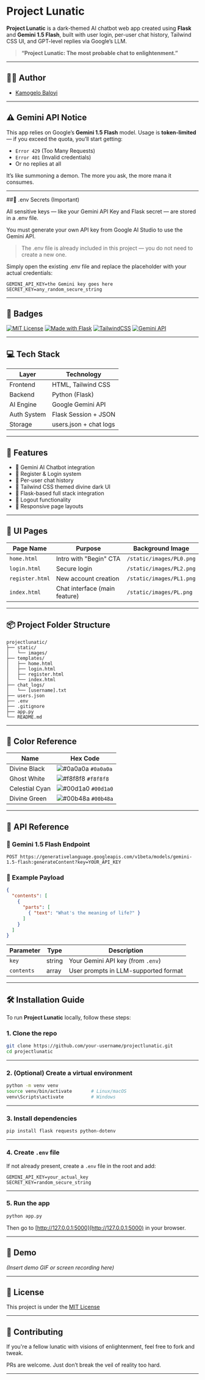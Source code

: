 # Project Lunatic

**Project Lunatic** is a dark-themed AI chatbot web app created using **Flask** and **Gemini 1.5 Flash**, built with user login, per-user chat history, Tailwind CSS UI, and GPT-level replies via Google’s LLM.

> **“Project Lunatic: The most probable chat to enlightenment.”**

---

## 👨‍💻 Author

- [Kamogelo Baloyi](https://github.com/Vlad64-prog)

---

## ⚠️ Gemini API Notice

This app relies on Google’s **Gemini 1.5 Flash** model. Usage is **token-limited** — if you exceed the quota, you’ll start getting:

- `Error 429` (Too Many Requests)  
- `Error 401` (Invalid credentials)  
- Or no replies at all  

It’s like summoning a demon. The more you ask, the more mana it consumes.

---

##🔐 .env Secrets (Important)

All sensitive keys — like your Gemini API Key and Flask secret — are stored in a .env file.

You must generate your own API key from Google AI Studio to use the Gemini API.

> The .env file is already included in this project — you do not need to create a new one.



Simply open the existing .env file and replace the placeholder with your actual credentials:

```env
GEMINI_API_KEY=the Gemini key goes here
SECRET_KEY=any_random_secure_string
```

---

## 🔖 Badges

[![MIT License](https://img.shields.io/badge/License-MIT-green.svg)](https://choosealicense.com/licenses/mit/)
[![Made with Flask](https://img.shields.io/badge/Made%20with-Flask-blue.svg)](https://flask.palletsprojects.com/)
[![TailwindCSS](https://img.shields.io/badge/UI-TailwindCSS-38B2AC?logo=tailwindcss)](https://tailwindcss.com/)
[![Gemini API](https://img.shields.io/badge/API-Google%20Gemini-blueviolet)](https://ai.google.dev/)

---

## 💻 Tech Stack

| Layer        | Technology              |
|--------------|--------------------------|
| Frontend     | HTML, Tailwind CSS       |
| Backend      | Python (Flask)           |
| AI Engine    | Google Gemini API        |
| Auth System  | Flask Session + JSON     |
| Storage      | users.json + chat logs   |

---

## 🎯 Features

- 🧠 Gemini AI Chatbot integration  
- 🔐 Register & Login system  
- 💬 Per-user chat history  
- 🎨 Tailwind CSS themed divine dark UI  
- 📂 Flask-based full stack integration  
- 🚪 Logout functionality  
- 📱 Responsive page layouts  

---

## 🧾 UI Pages

| Page Name      | Purpose                        | Background Image        |
|----------------|--------------------------------|--------------------------|
| `home.html`    | Intro with "Begin" CTA         | `/static/images/PL0.png` |
| `login.html`   | Secure login                   | `/static/images/PL2.png` |
| `register.html`| New account creation           | `/static/images/PL1.png` |
| `index.html`   | Chat interface (main feature)  | `/static/images/PL.png`  |

---

## 📦 Project Folder Structure

```
projectlunatic/
├── static/
│   └── images/
├── templates/
│   ├── home.html
│   ├── login.html
│   ├── register.html
│   └── index.html
├── chat_logs/
│   └── [username].txt
├── users.json
├── .env
├── .gitignore
├── app.py
└── README.md
```

---

## 🎨 Color Reference

| Name             | Hex Code                                                       |
|------------------|----------------------------------------------------------------|
| Divine Black     | ![#0a0a0a](https://via.placeholder.com/10/0a0a0a?text=+) `#0a0a0a` |
| Ghost White      | ![#f8f8f8](https://via.placeholder.com/10/f8f8f8?text=+) `#f8f8f8` |
| Celestial Cyan   | ![#00d1a0](https://via.placeholder.com/10/00d1a0?text=+) `#00d1a0` |
| Divine Green     | ![#00b48a](https://via.placeholder.com/10/00b48a?text=+) `#00b48a` |

---

## 📡 API Reference

### 🔹 Gemini 1.5 Flash Endpoint

```http
POST https://generativelanguage.googleapis.com/v1beta/models/gemini-1.5-flash:generateContent?key=YOUR_API_KEY
```

### 🔸 Example Payload

```json
{
  "contents": [
    {
      "parts": [
        { "text": "What's the meaning of life?" }
      ]
    }
  ]
}
```

| Parameter   | Type     | Description                           |
|-------------|----------|---------------------------------------|
| `key`       | string   | Your Gemini API key (from `.env`)     |
| `contents`  | array    | User prompts in LLM-supported format  |

---

## 🛠 Installation Guide

To run **Project Lunatic** locally, follow these steps:

### 1. Clone the repo

```bash
git clone https://github.com/your-username/projectlunatic.git
cd projectlunatic
```

---

### 2. (Optional) Create a virtual environment

```bash
python -m venv venv
source venv/bin/activate       # Linux/macOS
venv\Scripts\activate          # Windows
```

---

### 3. Install dependencies

```bash
pip install flask requests python-dotenv
```

---

### 4. Create `.env` file

If not already present, create a `.env` file in the root and add:

```env
GEMINI_API_KEY=your_actual_key
SECRET_KEY=random_secure_string
```

---

### 5. Run the app

```bash
python app.py
```

Then go to [http://127.0.0.1:5000](http://127.0.0.1:5000) in your browser.

---

## 📸 Demo

*(Insert demo GIF or screen recording here)*

---

## 🪪 License

This project is under the [MIT License](https://choosealicense.com/licenses/mit/)

---

## 🤝 Contributing

If you're a fellow lunatic with visions of enlightenment, feel free to fork and tweak.

PRs are welcome. Just don’t break the veil of reality too hard.

---